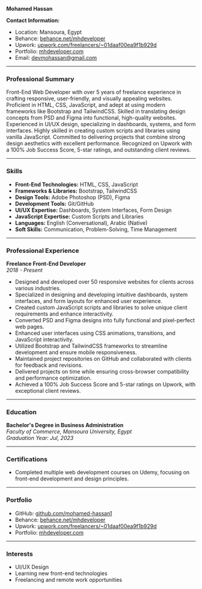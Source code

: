 **Mohamed Hassan**

**Contact Information:**

- Location: Mansoura, Egypt
- Behance: [behance.net/mhdeveloper](https://www.behance.net/mhdeveloper)
- Upwork: [upwork.com/freelancers/~01daaf00ea9f1b929d](https://www.upwork.com/freelancers/~01daaf00ea9f1b929d)
- Portfolio: [mhdeveloper.com](http://www.mhdeveloper.com)
- Email: [devmohassan@gmail.com](mailto:devmohassan@gmail.com)

---

### **Professional Summary**

Front-End Web Developer with over 5 years of freelance experience in crafting responsive, user-friendly, and visually appealing websites. Proficient in HTML, CSS, JavaScript, and adept at using modern frameworks like Bootstrap and TailwindCSS. Skilled in translating design concepts from PSD and Figma into functional, high-quality websites. Experienced in UI/UX design, specializing in dashboards, systems, and form interfaces. Highly skilled in creating custom scripts and libraries using vanilla JavaScript. Committed to delivering projects that combine strong design aesthetics with excellent performance. Recognized on Upwork with a 100% Job Success Score, 5-star ratings, and outstanding client reviews.

---

### **Skills**

- **Front-End Technologies:** HTML, CSS, JavaScript
- **Frameworks & Libraries:** Bootstrap, TailwindCSS
- **Design Tools:** Adobe Photoshop (PSD), Figma
- **Development Tools:** Git/GitHub
- **UI/UX Expertise:** Dashboards, System Interfaces, Form Design
- **JavaScript Expertise:** Custom Scripts and Libraries
- **Languages:** English (Conversational), Arabic (Native)
- **Soft Skills:** Communication, Problem-Solving, Time Management

---

### **Professional Experience**

**Freelance Front-End Developer**\
*2018 - Present*

- Designed and developed over 50 responsive websites for clients across various industries.
- Specialized in designing and developing intuitive dashboards, system interfaces, and form layouts for enhanced user experience.
- Created custom JavaScript scripts and libraries to solve unique client requirements and enhance interactivity.
- Converted PSD and Figma designs into fully functional and pixel-perfect web pages.
- Enhanced user interfaces using CSS animations, transitions, and JavaScript interactivity.
- Utilized Bootstrap and TailwindCSS frameworks to streamline development and ensure mobile responsiveness.
- Maintained project repositories on GitHub and collaborated with clients for feedback and revisions.
- Delivered projects on time while ensuring cross-browser compatibility and performance optimization.
- Achieved a 100% Job Success Score and 5-star ratings on Upwork, with exceptional client reviews.

---

### **Education**

**Bachelor's Degree in Business Administration**\
*Faculty of Commerce, Mansoura University, Egypt*\
*Graduation Year: Jul, 2023*

---

### **Certifications**

- Completed multiple web development courses on Udemy, focusing on front-end development and design principles.

---

### **Portfolio**

- GitHub: [github.com/mohamed-hassan1](https://github.com/mohamed-hassan1)
- Behance: [behance.net/mhdeveloper](https://www.behance.net/mhdeveloper)
- Upwork: [upwork.com/freelancers/~01daaf00ea9f1b929d](https://www.upwork.com/freelancers/~01daaf00ea9f1b929d)
- Portfolio: [mhdeveloper.com](http://www.mhdeveloper.com)

---

### **Interests**

- UI/UX Design
- Learning new front-end technologies
- Freelancing and remote work opportunities

